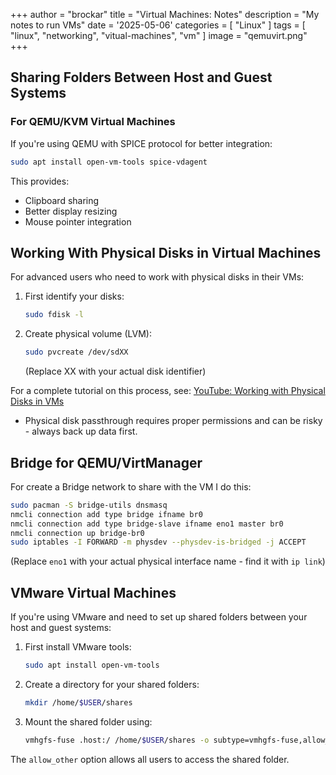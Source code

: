 +++
author = "brockar"
title = "Virtual Machines: Notes"
description = "My notes to run VMs"
date = '2025-05-06'
categories = [
    "Linux"
]
tags = [
    "linux",
    "networking",
    "vitual-machines",
    "vm"
]
image = "qemuvirt.png"
+++


## Sharing Folders Between Host and Guest Systems

### For QEMU/KVM Virtual Machines

If you're using QEMU with SPICE protocol for better integration:

```bash
sudo apt install open-vm-tools spice-vdagent
```

This provides:

- Clipboard sharing
- Better display resizing
- Mouse pointer integration

## Working With Physical Disks in Virtual Machines

For advanced users who need to work with physical disks in their VMs:

1. First identify your disks:

   ```bash
   sudo fdisk -l
   ```

2. Create physical volume (LVM):

   ```bash
   sudo pvcreate /dev/sdXX
   ```

   (Replace XX with your actual disk identifier)

For a complete tutorial on this process, see:
[YouTube: Working with Physical Disks in VMs](https://www.youtube.com/watch?v=vYQ9Bkv7VG4)

- Physical disk passthrough requires proper permissions and can be risky - always back up data first.

## Bridge for QEMU/VirtManager

For create a Bridge network to share with the VM I do this:

```bash
sudo pacman -S bridge-utils dnsmasq
nmcli connection add type bridge ifname br0
nmcli connection add type bridge-slave ifname eno1 master br0
nmcli connection up bridge-br0
sudo iptables -I FORWARD -m physdev --physdev-is-bridged -j ACCEPT
```

(Replace `eno1` with your actual physical interface name - find it with `ip link`)

## VMware Virtual Machines

If you're using VMware and need to set up shared folders between your host and guest systems:

1. First install VMware tools:

   ```bash
   sudo apt install open-vm-tools
   ```

2. Create a directory for your shared folders:

   ```bash
   mkdir /home/$USER/shares
   ```

3. Mount the shared folder using:

   ```bash
   vmhgfs-fuse .host:/ /home/$USER/shares -o subtype=vmhgfs-fuse,allow_other
   ```

The `allow_other` option allows all users to access the shared folder.
